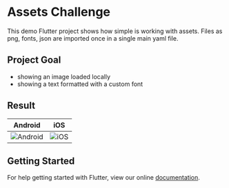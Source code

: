 # Assets Challenge

This demo Flutter project shows how simple is working with assets.
Files as png, fonts, json are imported once in a single main yaml file.

## Project Goal
- showing an image loaded locally
- showing a text formatted with a custom font 

## Result
Android           |  iOS
:-------------------------:|:-------------------------:
![Android](https://github.com/lewixlabs/Xamain-vs-Flutter/blob/master/assets_challenge/screenshot/device-2018-06-08-161829.png)  |  ![iOS](https://github.com/lewixlabs/Xamarin-vs-Flutter/blob/master/assets_challenge/screenshot/Simulator%20Screen%20Shot%20-%20iPhone%20X%20-%202018-06-08%20at%2023.21.01.png)



## Getting Started

For help getting started with Flutter, view our online
[documentation](https://flutter.io/).
